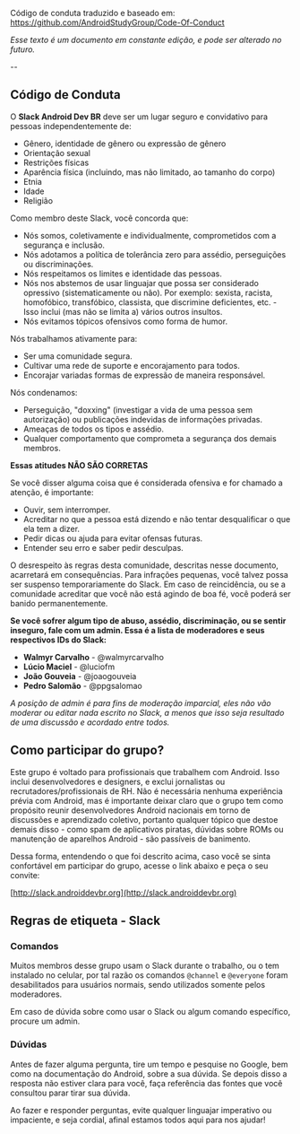 
Código de conduta traduzido e baseado em: https://github.com/AndroidStudyGroup/Code-Of-Conduct

*Esse texto é um documento em constante edição, e pode ser alterado no futuro.*

--

## Código de Conduta

O **Slack Android Dev BR** deve ser um lugar seguro e convidativo para pessoas independentemente de:
- Gênero, identidade de gênero ou expressão de gênero
- Orientação sexual
- Restrições físicas
- Aparência física (incluindo, mas não limitado, ao tamanho do corpo)
- Etnia
- Idade
- Religião

Como membro deste Slack, você concorda que:

* Nós somos, coletivamente e individualmente, comprometidos com a segurança e inclusão.
* Nós adotamos a política de tolerância zero para assédio, perseguições ou discriminações.
* Nós respeitamos os limites e identidade das pessoas.
* Nós nos abstemos de usar linguajar que possa ser considerado opressivo (sistematicamente ou não). Por exemplo: sexista, racista, homofóbico, transfóbico, classista, que discrimine deficientes, etc. - Isso inclui (mas não se limita a) vários outros insultos.
* Nós evitamos tópicos ofensivos como forma de humor.

Nós trabalhamos ativamente para:

* Ser uma comunidade segura.
* Cultivar uma rede de suporte e encorajamento para todos.
* Encorajar variadas formas de expressão de maneira responsável.

Nós condenamos:

* Perseguição, "doxxing" (investigar a vida de uma pessoa sem autorização) ou publicações indevidas de informações privadas.
* Ameaças de todos os tipos e assédio.
* Qualquer comportamento que comprometa a segurança dos demais membros.

**Essas atitudes NÃO SÃO CORRETAS**

Se você disser alguma coisa que é considerada ofensiva e for chamado a atenção, é importante:

* Ouvir, sem interromper.
* Acreditar no que a pessoa está dizendo e não tentar desqualificar o que ela tem a dizer.
* Pedir dicas ou ajuda para evitar ofensas futuras.
* Entender seu erro e saber pedir desculpas.

O desrespeito às regras desta comunidade, descritas nesse documento, acarretará em consequências. Para infrações pequenas, você talvez possa ser suspenso temporariamente do Slack. Em caso de reincidência, ou se a comunidade acreditar que você não está agindo de boa fé, você poderá ser banido permanentemente.

**Se você sofrer algum tipo de abuso, assédio, discriminação, ou se sentir inseguro, fale com um admin. Essa é a lista de moderadores e seus respectivos IDs do Slack:**

* **Walmyr Carvalho** - @walmyrcarvalho
* **Lúcio Maciel** - @luciofm
* **João Gouveia** - @joaogouveia
* **Pedro Salomão** - @ppgsalomao

*A posição de admin é para fins de moderação imparcial, eles não vão moderar ou editar nada escrito no Slack, a menos que isso seja resultado de uma discussão e acordado entre todos.*

## Como participar do grupo?

Este grupo é voltado para profissionais que trabalhem com Android. Isso inclui desenvolvedores e designers, e exclui jornalistas ou recrutadores/profissionais de RH. Não é necessária nenhuma experiência prévia com Android, mas é importante deixar claro que o grupo tem como propósito reunir desenvolvedores Android nacionais em torno de discussões e aprendizado coletivo, portanto qualquer tópico que destoe demais disso - como spam de aplicativos piratas, dúvidas sobre ROMs ou manutenção de aparelhos Android - são passíveis de banimento. 

Dessa forma, entendendo o que foi descrito acima, caso você se sinta confortável em participar do grupo, acesse o link abaixo e peça o seu convite:

[http://slack.androiddevbr.org](http://slack.androiddevbr.org)

## Regras de etiqueta - Slack

### Comandos

Muitos membros desse grupo usam o Slack durante o trabalho, ou o tem instalado no celular, por tal razão os comandos `@channel` e `@everyone` foram desabilitados para usuários normais, sendo utilizados somente pelos moderadores.

Em caso de dúvida sobre como usar o Slack ou algum comando específico, procure um admin.

### Dúvidas

Antes de fazer alguma pergunta, tire um tempo e pesquise no Google, bem como na documentação do Android, sobre a sua dúvida. Se depois disso a resposta não estiver clara para você, faça referência das fontes que você consultou parar tirar sua dúvida.

Ao fazer e responder perguntas, evite qualquer linguajar imperativo ou impaciente, e seja cordial, afinal estamos todos aqui para nos ajudar!
